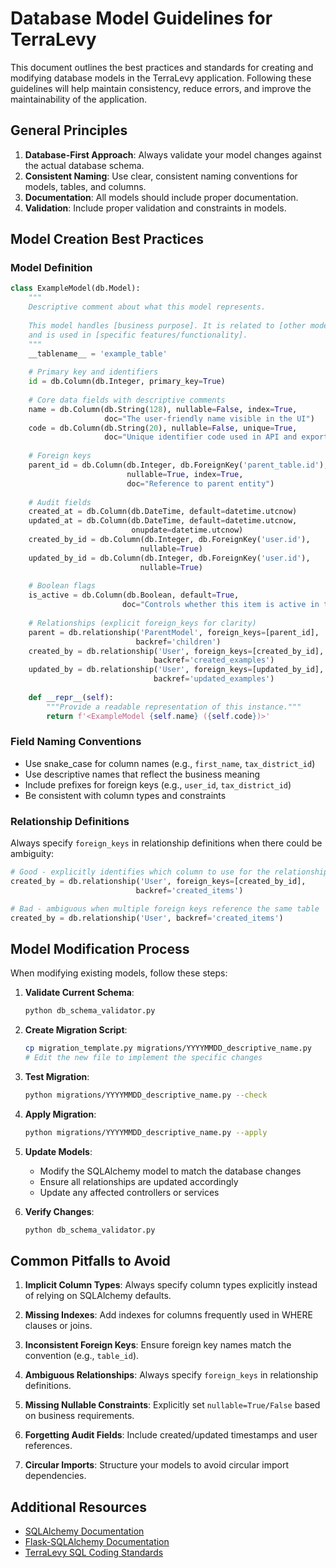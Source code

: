 # Database Model Guidelines for TerraLevy

This document outlines the best practices and standards for creating and modifying database models in the TerraLevy application. Following these guidelines will help maintain consistency, reduce errors, and improve the maintainability of the application.

## General Principles

1. **Database-First Approach**: Always validate your model changes against the actual database schema.
2. **Consistent Naming**: Use clear, consistent naming conventions for models, tables, and columns.
3. **Documentation**: All models should include proper documentation.
4. **Validation**: Include proper validation and constraints in models.

## Model Creation Best Practices

### Model Definition

```python
class ExampleModel(db.Model):
    """
    Descriptive comment about what this model represents.
    
    This model handles [business purpose]. It is related to [other models]
    and is used in [specific features/functionality].
    """
    __tablename__ = 'example_table'
    
    # Primary key and identifiers
    id = db.Column(db.Integer, primary_key=True)
    
    # Core data fields with descriptive comments
    name = db.Column(db.String(128), nullable=False, index=True, 
                     doc="The user-friendly name visible in the UI")
    code = db.Column(db.String(20), nullable=False, unique=True, 
                     doc="Unique identifier code used in API and exports")
    
    # Foreign keys
    parent_id = db.Column(db.Integer, db.ForeignKey('parent_table.id'), 
                          nullable=True, index=True,
                          doc="Reference to parent entity")
    
    # Audit fields
    created_at = db.Column(db.DateTime, default=datetime.utcnow)
    updated_at = db.Column(db.DateTime, default=datetime.utcnow, 
                           onupdate=datetime.utcnow)
    created_by_id = db.Column(db.Integer, db.ForeignKey('user.id'), 
                             nullable=True)
    updated_by_id = db.Column(db.Integer, db.ForeignKey('user.id'), 
                             nullable=True)
    
    # Boolean flags
    is_active = db.Column(db.Boolean, default=True, 
                         doc="Controls whether this item is active in the system")
    
    # Relationships (explicit foreign_keys for clarity)
    parent = db.relationship('ParentModel', foreign_keys=[parent_id], 
                            backref='children')
    created_by = db.relationship('User', foreign_keys=[created_by_id], 
                                backref='created_examples')
    updated_by = db.relationship('User', foreign_keys=[updated_by_id], 
                                backref='updated_examples')
    
    def __repr__(self):
        """Provide a readable representation of this instance."""
        return f'<ExampleModel {self.name} ({self.code})>'
```

### Field Naming Conventions

* Use snake_case for column names (e.g., `first_name`, `tax_district_id`)
* Use descriptive names that reflect the business meaning
* Include prefixes for foreign keys (e.g., `user_id`, `tax_district_id`)
* Be consistent with column types and constraints

### Relationship Definitions

Always specify `foreign_keys` in relationship definitions when there could be ambiguity:

```python
# Good - explicitly identifies which column to use for the relationship
created_by = db.relationship('User', foreign_keys=[created_by_id], 
                            backref='created_items')

# Bad - ambiguous when multiple foreign keys reference the same table
created_by = db.relationship('User', backref='created_items')  
```

## Model Modification Process

When modifying existing models, follow these steps:

1. **Validate Current Schema**:
   ```bash
   python db_schema_validator.py
   ```

2. **Create Migration Script**:
   ```bash
   cp migration_template.py migrations/YYYYMMDD_descriptive_name.py
   # Edit the new file to implement the specific changes
   ```

3. **Test Migration**:
   ```bash
   python migrations/YYYYMMDD_descriptive_name.py --check
   ```

4. **Apply Migration**:
   ```bash
   python migrations/YYYYMMDD_descriptive_name.py --apply
   ```

5. **Update Models**:
   - Modify the SQLAlchemy model to match the database changes
   - Ensure all relationships are updated accordingly
   - Update any affected controllers or services

6. **Verify Changes**:
   ```bash
   python db_schema_validator.py
   ```

## Common Pitfalls to Avoid

1. **Implicit Column Types**: Always specify column types explicitly instead of relying on SQLAlchemy defaults.

2. **Missing Indexes**: Add indexes for columns frequently used in WHERE clauses or joins.

3. **Inconsistent Foreign Keys**: Ensure foreign key names match the convention (e.g., `table_id`).

4. **Ambiguous Relationships**: Always specify `foreign_keys` in relationship definitions.

5. **Missing Nullable Constraints**: Explicitly set `nullable=True/False` based on business requirements.

6. **Forgetting Audit Fields**: Include created/updated timestamps and user references.

7. **Circular Imports**: Structure your models to avoid circular import dependencies.

## Additional Resources

- [SQLAlchemy Documentation](https://docs.sqlalchemy.org/en/14/)
- [Flask-SQLAlchemy Documentation](https://flask-sqlalchemy.palletsprojects.com/en/2.x/)
- [TerraLevy SQL Coding Standards](./sql_coding_standards.md)